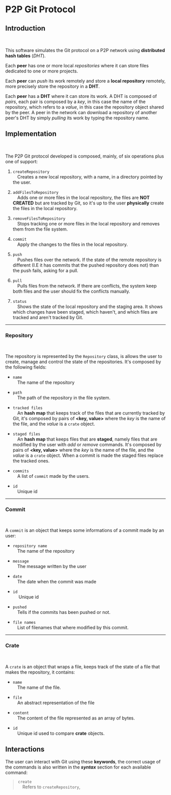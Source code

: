 # P2P Git Protocol

## Introduction
<br>

This software simulates the Git protocol on a P2P network using **distributed hash tables** (*DHT*).

Each **peer** has one or more local *repositories* where it can store files dedicated to one or more projects.

Each **peer** can *push* its work remotely and store a **local repository** remotely, more precisely store the repository in a **DHT**.

Each **peer** has a **DHT** where it can store its work. A DHT is composed of *pairs*, each pair is composed by a *key*, in this case the name of the repository, which refers to a *value*, in this case the repository object shared by the peer. A peer in the network can download a repository of another peer's DHT by simply *pulling* its work by typing the repository name.

## Implementation
<br>

The P2P Git protocol developed is composed, mainly, of six operations plus one of support:

1. ```createRepository```  
&emsp;Creates a new local repository, with a name,  in a directory pointed by the user.

2. ```addFilesToRepository```  
&emsp;Adds one or more files in the local repository, the files are **NOT CREATED** but are tracked by Git, so it's up to the user **physically** create the files in the local repository.

3. ```removeFilesToRepository```  
&emsp;Stops tracking one or more files in the local repository and removes them from the file system.

4. ```commit```  
&emsp;Apply the changes to the files in the local repository.  

5. ```push```  
&emsp;Pushes files over the network. If the state of the remote repository is different (I.E it has commits that the pushed repository does not) than the push fails, asking for a pull.

6. ```pull```  
&emsp;Pulls files from the network. If there are conflicts, the system keep both files and the user should fix the conflicts manually.

7. ```status```  
&emsp;Shows the state of the local repository and the staging area. It shows which changes have been staged, which haven't, and which files are tracked and aren't tracked by Git.

---
### Repository
<br>

The repository is represented by the ```Repository``` class, is allows the user to create, manage and control the state of the repositories. It's composed by the following fields:  

- ```name```  
&emsp;The name of the repository  

- ```path```  
&emsp;The path of the repository in the file system.  

- ```tracked files```  
&emsp;An **hash map** that keeps track of the files that are currently tracked by Git, it's composed by pairs of **<key, value>** where the *key* is the name of the file, and the *value* is a ```crate``` object.  

- ```staged files```  
&emsp;An **hash map** that keeps files that are **staged**, namely files that are modified by the user with *add* or *remove* commands. It's composed by pairs of **<key, value>** where the *key* is the name of the file, and the *value* is a ```crate``` object. When a commit is made the staged files replace the tracked ones.  

- ```commits```  
&emsp;A list of ```commit``` made by the users.  

- ```id```  
&emsp;Unique id

---
### Commit
<br>

A ```commit``` is an object that keeps some informations of a commit made by an user:  

- ```repository name```  
&emsp;The name of the repository  

- ```message```  
&emsp;The message written by the user  

- ```date```  
&emsp;The date when the commit was made  

- ```id```  
&emsp; Unique id  

- ```pushed```  
&emsp;Tells if the commits has been pushed or not.  

- ```file names```  
&emsp;List of filenames that where modified by this commit.

---
### Crate
<br>

A ```crate``` is an object that wraps a file, keeps track of the state of a file that makes the repository, it contains:

- ```name```  
&emsp;The name of the file.  

- ```file```  
&emsp;An abstract representation of the file

- ```content```  
&emsp;The content of the file represented as an array of bytes.  

- ```id```  
&emsp;Unique id used to compare **crate** objects.


## Interactions

The user can interact with Git using these **keywords**, the correct usage of the commands is also written in the ***syntax*** section for each available command:

>```create```  
&emsp;Refers to ```createRepository```, 